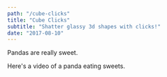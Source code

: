 ```yaml
---
path: "/cube-clicks"
title: "Cube Clicks"
subtitle: "Shatter glassy 3d shapes with clicks!"
date: "2017-08-10"
---
```


Pandas are really sweet.

Here's a video of a panda eating sweets.
